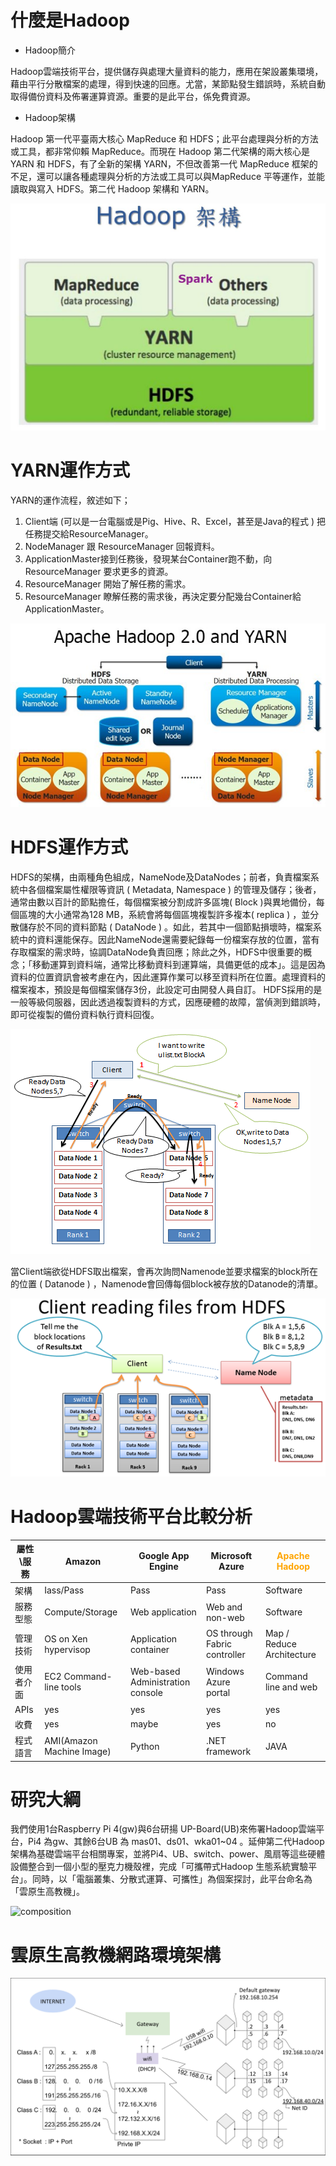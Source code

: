 # 什麼是Hadoop

* Hadoop簡介

Hadoop雲端技術平台，提供儲存與處理大量資料的能力，應用在架設叢集環境，藉由平行分散檔案的處理，得到快速的回應。尤當，某節點發生錯誤時，系統自動取得備份資料及佈署運算資源。重要的是此平台，係免費資源。

* Hadoop架構

Hadoop 第一代平臺兩大核心 MapReduce 和 HDFS；此平台處理與分析的方法或工具，都非常仰賴 MapReduce。而現在 Hadoop 第二代架構的兩大核心是 YARN 和 HDFS，有了全新的架構 YARN，不但改善第一代 MapReduce 框架的不足，還可以讓各種處理與分析的方法或工具可以與MapReduce 平等運作，並能讀取與寫入 HDFS。第二代 Hadoop 架構和 YARN。

![Alt text](https://raw.githubusercontent.com/WL107/data/main/hadoop%E6%9E%B6%E6%A7%8B.JPG)

# YARN運作方式

YARN的運作流程，敘述如下；
1.	Client端 (可以是一台電腦或是Pig、Hive、R、Excel，甚至是Java的程式 ) 把任務提交給ResourceManager。
2.	NodeManager 跟 ResourceManager 回報資料。
3.	ApplicationMaster接到任務後，發現某台Container跑不動，向ResourceManager 要求更多的資源。
4.	ResourceManager 開始了解任務的需求。
5.	ResourceManager 瞭解任務的需求後，再決定要分配幾台Container給ApplicationMaster。


![Alt text](https://raw.githubusercontent.com/WL107/data/main/YARN%E6%9E%B6%E6%A7%8B.jpg)


# HDFS運作方式

HDFS的架構，由兩種角色組成，NameNode及DataNodes；前者，負責檔案系統中各個檔案屬性權限等資訊 ( Metadata, Namespace ) 的管理及儲存；後者，通常由數以百計的節點擔任，每個檔案被分割成許多區塊( Block )與異地備份，每個區塊的大小通常為128 MB，系統會將每個區塊複製許多複本( replica ) ，並分散儲存於不同的資料節點 ( DataNode ) 。如此，若其中一個節點損壞時，檔案系統中的資料還能保存。因此NameNode還需要紀錄每一份檔案存放的位置，當有存取檔案的需求時，協調DataNode負責回應；除此之外，HDFS中很重要的概念；「移動運算到資料端，通常比移動資料到運算端，具備更低的成本」。這是因為資料的位置資訊會被考慮在內，因此運算作業可以移至資料所在位置。處理資料的檔案複本，預設是每個檔案儲存3份，此設定可由開發人員自訂。 HDFS採用的是一般等級伺服器，因此透過複製資料的方式，因應硬體的故障，當偵測到錯誤時，即可從複製的備份資料執行資料回復。

![Alt text](https://raw.githubusercontent.com/WL107/data/main/hdfs%E6%9E%B6%E6%A7%8B.png)

當Client端欲從HDFS取出檔案，會再次詢問Namenode並要求檔案的block所在的位置 ( Datanode ) ，Namenode會回傳每個block被存放的Datanode的清單。

![Alt text](https://raw.githubusercontent.com/WL107/data/main/hdfs%E6%9E%B6%E6%A7%8B2.png)


# Hadoop雲端技術平台比較分析

|屬性\服務|Amazon|Google App Engine|Microsoft Azure|<span style="color:orange;">Apache Hadoop</span>|
|----|----|----|----|----|
|架構|Iass/Pass|Pass|Pass|Software|
|服務型態|Compute/Storage|Web application|Web and non-web|Software|
|管理技術|OS on Xen hypervisop|Application container|OS through Fabric controller|Map / Reduce Architecture|
|使用者介面|EC2 Command-line tools|Web-based Administration console|Windows Azure portal|Command line and web|
|APIs|yes|yes|yes|yes|
|收費|yes|maybe|yes|no|
|程式語言|AMI(Amazon Machine Image)|Python|.NET framework|JAVA|


# 研究大綱

我們使用1台Raspberry Pi 4(gw)與6台研揚 UP-Board(UB)來佈署Hadoop雲端平台，Pi4 為gw、其餘6台UB 為 mas01、ds01、wka01~04 。延伸第二代Hadoop架構為基礎雲端平台相關專案，並將Pi4、UB、switch、power、風扇等這些硬體設備整合到一個小型的壓克力機殼裡，完成「可攜帶式Hadoop 生態系統實驗平台」。同時，以「電腦叢集、分散式運算、可攜性」為個案探討，此平台命名為「雲原生高教機」。

![composition](https://github.com/Oscar-Young/DT-alpine/blob/master/doc/picture/1603965913790.jpg)

# 雲原生高教機網路環境架構
![Alt text](https://raw.githubusercontent.com/WL107/data/main/%E6%9E%B6%E6%A7%8B%E5%9C%96.PNG)
